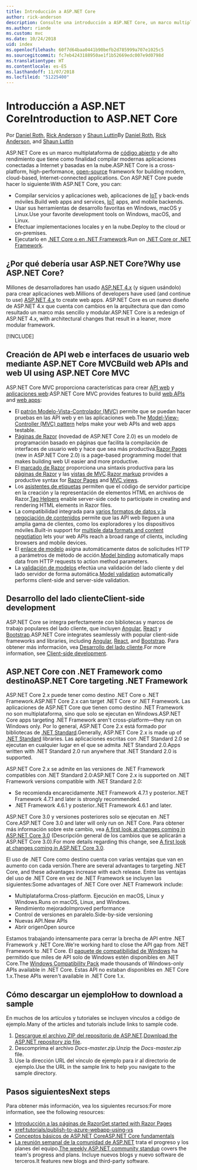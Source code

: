 ```yaml
---
title: Introducción a ASP.NET Core
author: rick-anderson
description: Consulte una introducción a ASP.NET Core, un marco multiplataforma de código abierto y de alto rendimiento que tiene como finalidad compilar modernas aplicaciones conectadas a Internet y basadas en la nube.
ms.author: riande
ms.custom: mvc
ms.date: 10/24/2018
uid: index
ms.openlocfilehash: 60f7d64baa0441b90befb2d785999a707e1025c5
ms.sourcegitcommit: fc7eb4243188950ae1f1b52669edc007e9d0798d
ms.translationtype: HT
ms.contentlocale: es-ES
ms.lasthandoff: 11/07/2018
ms.locfileid: "51225400"
---
```

# <a name="introduction-to-aspnet-core"></a><span data-ttu-id="0965d-103">Introducción a ASP.NET Core</span><span class="sxs-lookup"><span data-stu-id="0965d-103">Introduction to ASP.NET Core</span></span>

<span data-ttu-id="0965d-104">Por [Daniel Roth](https://github.com/danroth27), [Rick Anderson](https://twitter.com/RickAndMSFT) y [Shaun Luttin](https://twitter.com/dicshaunary)</span><span class="sxs-lookup"><span data-stu-id="0965d-104">By [Daniel Roth](https://github.com/danroth27), [Rick Anderson](https://twitter.com/RickAndMSFT), and [Shaun Luttin](https://twitter.com/dicshaunary)</span></span>

<span data-ttu-id="0965d-105">ASP.NET Core es un marco multiplataforma de [código abierto](https://github.com/aspnet/home) y de alto rendimiento que tiene como finalidad compilar modernas aplicaciones conectadas a Internet y basadas en la nube.</span><span class="sxs-lookup"><span data-stu-id="0965d-105">ASP.NET Core is a cross-platform, high-performance, [open-source](https://github.com/aspnet/home) framework for building modern, cloud-based, Internet-connected applications.</span></span> <span data-ttu-id="0965d-106">Con ASP.NET Core puede hacer lo siguiente:</span><span class="sxs-lookup"><span data-stu-id="0965d-106">With ASP.NET Core, you can:</span></span>

* <span data-ttu-id="0965d-107">Compilar servicios y aplicaciones web, aplicaciones de [IoT](https://www.microsoft.com/internet-of-things/) y back-ends móviles.</span><span class="sxs-lookup"><span data-stu-id="0965d-107">Build web apps and services, [IoT](https://www.microsoft.com/internet-of-things/) apps, and mobile backends.</span></span>
* <span data-ttu-id="0965d-108">Usar sus herramientas de desarrollo favoritas en Windows, macOS y Linux.</span><span class="sxs-lookup"><span data-stu-id="0965d-108">Use your favorite development tools on Windows, macOS, and Linux.</span></span>
* <span data-ttu-id="0965d-109">Efectuar implementaciones locales y en la nube.</span><span class="sxs-lookup"><span data-stu-id="0965d-109">Deploy to the cloud or on-premises.</span></span>
* <span data-ttu-id="0965d-110">Ejecutarlo en [.NET Core o en .NET Framework](/dotnet/articles/standard/choosing-core-framework-server).</span><span class="sxs-lookup"><span data-stu-id="0965d-110">Run on [.NET Core or .NET Framework](/dotnet/articles/standard/choosing-core-framework-server).</span></span>

## <a name="why-use-aspnet-core"></a><span data-ttu-id="0965d-111">¿Por qué debería usar ASP.NET Core?</span><span class="sxs-lookup"><span data-stu-id="0965d-111">Why use ASP.NET Core?</span></span>

<span data-ttu-id="0965d-112">Millones de desarrolladores han usado [ASP.NET 4.x](/aspnet/overview) (y siguen usándolo) para crear aplicaciones web.</span><span class="sxs-lookup"><span data-stu-id="0965d-112">Millions of developers have used (and continue to use) [ASP.NET 4.x](/aspnet/overview) to create web apps.</span></span> <span data-ttu-id="0965d-113">ASP.NET Core es un nuevo diseño de ASP.NET 4.x que cuenta con cambios en la arquitectura que dan como resultado un marco más sencillo y modular.</span><span class="sxs-lookup"><span data-stu-id="0965d-113">ASP.NET Core is a redesign of ASP.NET 4.x, with architectural changes that result in a leaner, more modular framework.</span></span>

[!INCLUDE[](~/includes/benefits.md)]

## <a name="build-web-apis-and-web-ui-using-aspnet-core-mvc"></a><span data-ttu-id="0965d-114">Creación de API web e interfaces de usuario web mediante ASP.NET Core MVC</span><span class="sxs-lookup"><span data-stu-id="0965d-114">Build web APIs and web UI using ASP.NET Core MVC</span></span>

<span data-ttu-id="0965d-115">ASP.NET Core MVC proporciona características para crear [API web](xref:tutorials/first-web-api) y [aplicaciones web](xref:tutorials/razor-pages/index):</span><span class="sxs-lookup"><span data-stu-id="0965d-115">ASP.NET Core MVC provides features to build [web APIs](xref:tutorials/first-web-api) and [web apps](xref:tutorials/razor-pages/index):</span></span>

* <span data-ttu-id="0965d-116">El [patrón Modelo-Vista-Controlador (MVC)](xref:mvc/overview) permite que se puedan hacer pruebas en las API web y en las aplicaciones web.</span><span class="sxs-lookup"><span data-stu-id="0965d-116">The [Model-View-Controller (MVC) pattern](xref:mvc/overview) helps make your web APIs and web apps testable.</span></span>
* <span data-ttu-id="0965d-117">[Páginas de Razor](xref:razor-pages/index) (novedad de ASP.NET Core 2.0) es un modelo de programación basado en páginas que facilita la compilación de interfaces de usuario web y hace que sea más productiva.</span><span class="sxs-lookup"><span data-stu-id="0965d-117">[Razor Pages](xref:razor-pages/index) (new in ASP.NET Core 2.0) is a page-based programming model that makes building web UI easier and more productive.</span></span>
* <span data-ttu-id="0965d-118">El [marcado de Razor](xref:mvc/views/razor) proporciona una sintaxis productiva para las [páginas de Razor](xref:razor-pages/index) y las [vistas de MVC](xref:mvc/views/overview).</span><span class="sxs-lookup"><span data-stu-id="0965d-118">[Razor markup](xref:mvc/views/razor) provides a productive syntax for [Razor Pages](xref:razor-pages/index) and [MVC views](xref:mvc/views/overview).</span></span>
* <span data-ttu-id="0965d-119">Los [asistentes de etiquetas](xref:mvc/views/tag-helpers/intro) permiten que el código de servidor participe en la creación y la representación de elementos HTML en archivos de Razor.</span><span class="sxs-lookup"><span data-stu-id="0965d-119">[Tag Helpers](xref:mvc/views/tag-helpers/intro) enable server-side code to participate in creating and rendering HTML elements in Razor files.</span></span>
* <span data-ttu-id="0965d-120">La compatibilidad integrada para [varios formatos de datos y la negociación de contenidos](xref:web-api/advanced/formatting) permite que las API web lleguen a una amplia gama de clientes, como los exploradores y los dispositivos móviles.</span><span class="sxs-lookup"><span data-stu-id="0965d-120">Built-in support for [multiple data formats and content negotiation](xref:web-api/advanced/formatting) lets your web APIs reach a broad range of clients, including browsers and mobile devices.</span></span>
* <span data-ttu-id="0965d-121">El [enlace de modelo](xref:mvc/models/model-binding) asigna automáticamente datos de solicitudes HTTP a parámetros de método de acción.</span><span class="sxs-lookup"><span data-stu-id="0965d-121">[Model binding](xref:mvc/models/model-binding) automatically maps data from HTTP requests to action method parameters.</span></span>
* <span data-ttu-id="0965d-122">La [validación de modelos](xref:mvc/models/validation) efectúa una validación del lado cliente y del lado servidor de forma automática.</span><span class="sxs-lookup"><span data-stu-id="0965d-122">[Model validation](xref:mvc/models/validation) automatically performs client-side and server-side validation.</span></span>

## <a name="client-side-development"></a><span data-ttu-id="0965d-123">Desarrollo del lado cliente</span><span class="sxs-lookup"><span data-stu-id="0965d-123">Client-side development</span></span>

<span data-ttu-id="0965d-124">ASP.NET Core se integra perfectamente con bibliotecas y marcos de trabajo populares del lado cliente, que incluyen [Angular](xref:spa/angular), [React](xref:spa/react) y [Bootstrap](https://getbootstrap.com/).</span><span class="sxs-lookup"><span data-stu-id="0965d-124">ASP.NET Core integrates seamlessly with popular client-side frameworks and libraries, including [Angular](xref:spa/angular), [React](xref:spa/react), and [Bootstrap](https://getbootstrap.com/).</span></span> <span data-ttu-id="0965d-125">Para obtener más información, vea [Desarrollo del lado cliente](xref:client-side/index).</span><span class="sxs-lookup"><span data-stu-id="0965d-125">For more information, see [Client-side development](xref:client-side/index).</span></span>

<a name="target-framework"></a>

## <a name="aspnet-core-targeting-net-framework"></a><span data-ttu-id="0965d-126">ASP.NET Core con .NET Framework como destino</span><span class="sxs-lookup"><span data-stu-id="0965d-126">ASP.NET Core targeting .NET Framework</span></span>

<span data-ttu-id="0965d-127">ASP.NET Core 2.x puede tener como destino .NET Core o .NET Framework.</span><span class="sxs-lookup"><span data-stu-id="0965d-127">ASP.NET Core 2.x can target .NET Core or .NET Framework.</span></span> <span data-ttu-id="0965d-128">Las aplicaciones de ASP.NET Core que tienen como destino .NET Framework no son multiplataforma, sino que solo se ejecutan en Windows.</span><span class="sxs-lookup"><span data-stu-id="0965d-128">ASP.NET Core apps targeting .NET Framework aren't cross-platform&mdash;they run on Windows only.</span></span> <span data-ttu-id="0965d-129">Por lo general, ASP.NET Core 2.x está formado por bibliotecas de [.NET Standard](/dotnet/standard/net-standard).</span><span class="sxs-lookup"><span data-stu-id="0965d-129">Generally, ASP.NET Core 2.x is made up of [.NET Standard](/dotnet/standard/net-standard) libraries.</span></span> <span data-ttu-id="0965d-130">Las aplicaciones escritas con .NET Standard 2.0 se ejecutan en cualquier lugar en el que se admita .NET Standard 2.0.</span><span class="sxs-lookup"><span data-stu-id="0965d-130">Apps written with .NET Standard 2.0 run anywhere that .NET Standard 2.0 is supported.</span></span>

<span data-ttu-id="0965d-131">ASP.NET Core 2.x se admite en las versiones de .NET Framework compatibles con .NET Standard 2.0:</span><span class="sxs-lookup"><span data-stu-id="0965d-131">ASP.NET Core 2.x is supported on .NET Framework versions compatible with .NET Standard 2.0:</span></span>

* <span data-ttu-id="0965d-132">Se recomienda encarecidamente .NET Framework 4.7.1 y posterior.</span><span class="sxs-lookup"><span data-stu-id="0965d-132">.NET Framework 4.7.1 and later is strongly recommended.</span></span>
* <span data-ttu-id="0965d-133">.NET Framework 4.6.1 y posterior.</span><span class="sxs-lookup"><span data-stu-id="0965d-133">.NET Framework 4.6.1 and later.</span></span>

<span data-ttu-id="0965d-134">ASP.NET Core 3.0 y versiones posteriores solo se ejecutan en .NET Core.</span><span class="sxs-lookup"><span data-stu-id="0965d-134">ASP.NET Core 3.0 and later will only run on .NET Core.</span></span> <span data-ttu-id="0965d-135">Para obtener más información sobre este cambio, vea [A first look at changes coming in ASP.NET Core 3.0](https://blogs.msdn.microsoft.com/webdev/2018/10/29/a-first-look-at-changes-coming-in-asp-net-core-3-0/) (Descripción general de los cambios que se aplicarán a ASP.NET Core 3.0).</span><span class="sxs-lookup"><span data-stu-id="0965d-135">For more details regarding this change, see [A first look at changes coming in ASP.NET Core 3.0](https://blogs.msdn.microsoft.com/webdev/2018/10/29/a-first-look-at-changes-coming-in-asp-net-core-3-0/).</span></span>

<span data-ttu-id="0965d-136">El uso de .NET Core como destino cuenta con varias ventajas que van en aumento con cada versión.</span><span class="sxs-lookup"><span data-stu-id="0965d-136">There are several advantages to targeting .NET Core, and these advantages increase with each release.</span></span> <span data-ttu-id="0965d-137">Entre las ventajas del uso de .NET Core en vez de .NET Framework se incluyen las siguientes:</span><span class="sxs-lookup"><span data-stu-id="0965d-137">Some advantages of .NET Core over .NET Framework include:</span></span>

* <span data-ttu-id="0965d-138">Multiplataforma.</span><span class="sxs-lookup"><span data-stu-id="0965d-138">Cross-platform.</span></span> <span data-ttu-id="0965d-139">Ejecución en macOS, Linux y Windows.</span><span class="sxs-lookup"><span data-stu-id="0965d-139">Runs on macOS, Linux, and Windows.</span></span>
* <span data-ttu-id="0965d-140">Rendimiento mejorado</span><span class="sxs-lookup"><span data-stu-id="0965d-140">Improved performance</span></span>
* <span data-ttu-id="0965d-141">Control de versiones en paralelo.</span><span class="sxs-lookup"><span data-stu-id="0965d-141">Side-by-side versioning</span></span>
* <span data-ttu-id="0965d-142">Nuevas API.</span><span class="sxs-lookup"><span data-stu-id="0965d-142">New APIs</span></span>
* <span data-ttu-id="0965d-143">Abrir origen</span><span class="sxs-lookup"><span data-stu-id="0965d-143">Open source</span></span>

<span data-ttu-id="0965d-144">Estamos trabajando intensamente para cerrar la brecha de API entre .NET Framework y .NET Core.</span><span class="sxs-lookup"><span data-stu-id="0965d-144">We're working hard to close the API gap from .NET Framework to .NET Core.</span></span> <span data-ttu-id="0965d-145">El [paquete de compatibilidad de Windows](/dotnet/core/porting/windows-compat-pack) ha permitido que miles de API solo de Windows estén disponibles en .NET Core.</span><span class="sxs-lookup"><span data-stu-id="0965d-145">The [Windows Compatibility Pack](/dotnet/core/porting/windows-compat-pack) made thousands of Windows-only APIs available in .NET Core.</span></span> <span data-ttu-id="0965d-146">Estas API no estaban disponibles en .NET Core 1.x.</span><span class="sxs-lookup"><span data-stu-id="0965d-146">These APIs weren't available in .NET Core 1.x.</span></span>

## <a name="how-to-download-a-sample"></a><span data-ttu-id="0965d-147">Cómo descargar un ejemplo</span><span class="sxs-lookup"><span data-stu-id="0965d-147">How to download a sample</span></span>

<span data-ttu-id="0965d-148">En muchos de los artículos y tutoriales se incluyen vínculos a código de ejemplo.</span><span class="sxs-lookup"><span data-stu-id="0965d-148">Many of the articles and tutorials include links to sample code.</span></span>

1. <span data-ttu-id="0965d-149">[Descargue el archivo ZIP del repositorio de ASP.NET](https://codeload.github.com/aspnet/Docs/zip/master).</span><span class="sxs-lookup"><span data-stu-id="0965d-149">[Download the ASP.NET repository zip file](https://codeload.github.com/aspnet/Docs/zip/master).</span></span>
1. <span data-ttu-id="0965d-150">Descomprima el archivo *Docs-master.zip*.</span><span class="sxs-lookup"><span data-stu-id="0965d-150">Unzip the *Docs-master.zip* file.</span></span>
1. <span data-ttu-id="0965d-151">Use la dirección URL del vínculo de ejemplo para ir al directorio de ejemplo.</span><span class="sxs-lookup"><span data-stu-id="0965d-151">Use the URL in the sample link to help you navigate to the sample directory.</span></span>

## <a name="next-steps"></a><span data-ttu-id="0965d-152">Pasos siguientes</span><span class="sxs-lookup"><span data-stu-id="0965d-152">Next steps</span></span>

<span data-ttu-id="0965d-153">Para obtener más información, vea los siguientes recursos:</span><span class="sxs-lookup"><span data-stu-id="0965d-153">For more information, see the following resources:</span></span>

* [<span data-ttu-id="0965d-154">Introducción a las páginas de Razor</span><span class="sxs-lookup"><span data-stu-id="0965d-154">Get started with Razor Pages</span></span>](xref:tutorials/razor-pages/razor-pages-start)
* <xref:tutorials/publish-to-azure-webapp-using-vs>
* [<span data-ttu-id="0965d-155">Conceptos básicos de ASP.NET Core</span><span class="sxs-lookup"><span data-stu-id="0965d-155">ASP.NET Core fundamentals</span></span>](xref:fundamentals/index)
* <span data-ttu-id="0965d-156">[La reunión semanal de la comunidad de ASP.NET](https://live.asp.net/) trata el progreso y los planes del equipo.</span><span class="sxs-lookup"><span data-stu-id="0965d-156">[The weekly ASP.NET community standup](https://live.asp.net/) covers the team's progress and plans.</span></span> <span data-ttu-id="0965d-157">Incluye nuevos blogs y nuevo software de terceros.</span><span class="sxs-lookup"><span data-stu-id="0965d-157">It features new blogs and third-party software.</span></span>
